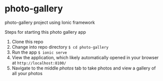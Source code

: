 # photo-gallery
photo-gallery project using Ionic framework

Steps for starting this photo gallery app
1. Clone this repo
2. Change into repo directory `$ cd photo-gallery`
3. Run the app `$ ionic serve`
4. View the application, which likely automatically opened in your browser at `http://localhost:8100/`
5. Navigate to the middle *photos* tab to take photos and view a gallery of all your photos
